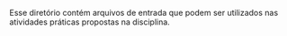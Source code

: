 Esse diretório contém arquivos de entrada que podem ser utilizados nas atividades práticas propostas na disciplina.

